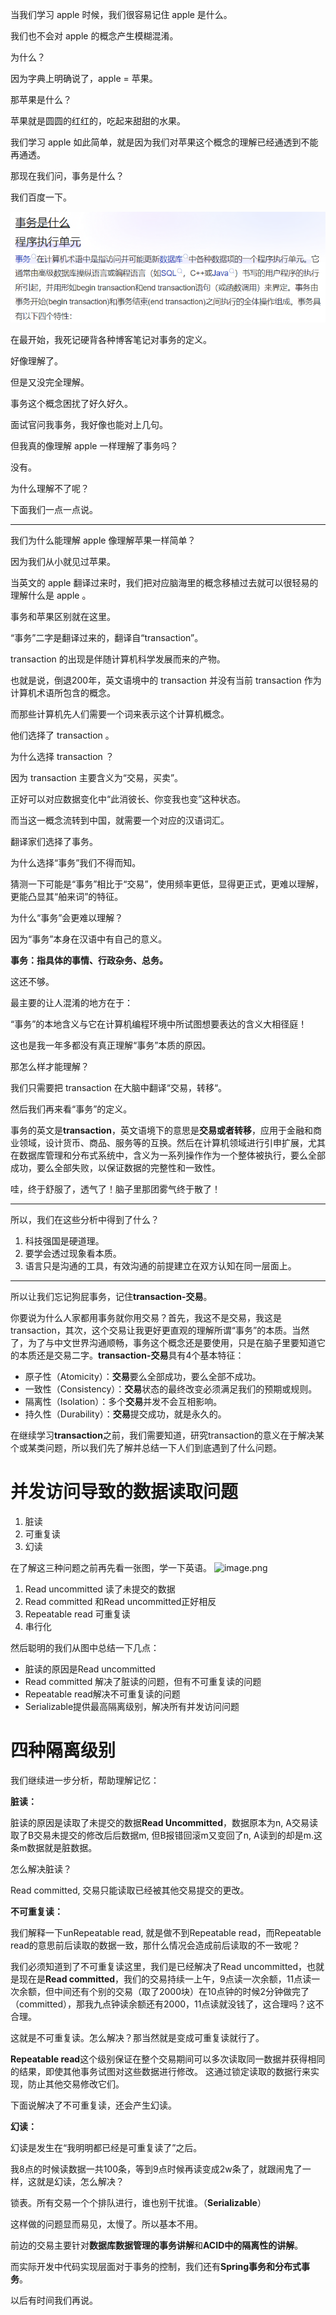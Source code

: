 当我们学习 apple 时候，我们很容易记住 apple 是什么。

我们也不会对 apple 的概念产生模糊混淆。

为什么？

因为字典上明确说了，apple = 苹果。

那苹果是什么？

苹果就是圆圆的红红的，吃起来甜甜的水果。

我们学习 apple 如此简单，就是因为我们对苹果这个概念的理解已经通透到不能再通透。

那现在我们问，事务是什么？

我们百度一下。

![image-20240218160254435](师爷，翻译翻译什么叫事务！.assets/image-20240218160254435.png)

在最开始，我死记硬背各种博客笔记对事务的定义。

好像理解了。

但是又没完全理解。

事务这个概念困扰了好久好久。

面试官问我事务，我好像也能对上几句。

但我真的像理解 apple 一样理解了事务吗？

没有。

为什么理解不了呢？

下面我们一点一点说。

---

我们为什么能理解 apple 像理解苹果一样简单？

因为我们从小就见过苹果。

当英文的 apple 翻译过来时，我们把对应脑海里的概念移植过去就可以很轻易的理解什么是 apple 。

事务和苹果区别就在这里。

“事务”二字是翻译过来的，翻译自“transaction”。

transaction 的出现是伴随计算机科学发展而来的产物。

也就是说，倒退200年，英文语境中的 transaction 并没有当前 transaction 作为计算机术语所包含的概念。

而那些计算机先人们需要一个词来表示这个计算机概念。

他们选择了 transaction 。

为什么选择 transaction ？

因为 transaction 主要含义为“交易，买卖”。

正好可以对应数据变化中“此消彼长、你变我也变”这种状态。

而当这一概念流转到中国，就需要一个对应的汉语词汇。

翻译家们选择了事务。

为什么选择“事务”我们不得而知。

猜测一下可能是“事务”相比于“交易”，使用频率更低，显得更正式，更难以理解，更能凸显其“舶来词”的特征。

为什么“事务”会更难以理解？

因为“事务”本身在汉语中有自己的意义。

**事务：指具体的事情、行政杂务、总务。**

这还不够。

最主要的让人混淆的地方在于：

“事务”的本地含义与它在计算机编程环境中所试图想要表达的含义大相径庭！

这也是我一年多都没有真正理解“事务”本质的原因。

那怎么样才能理解？

我们只需要把 transaction 在大脑中翻译“交易，转移“。

然后我们再来看“事务”的定义。

事务的英文是**transaction**，英文语境下的意思是**交易或者转移**，应用于金融和商业领域，设计货币、商品、服务等的互换。然后在计算机领域进行引申扩展，尤其在数据库管理和分布式系统中，含义为一系列操作作为一个整体被执行，要么全部成功，要么全部失败，以保证数据的完整性和一致性。

哇，终于舒服了，透气了！脑子里那团雾气终于散了！

---

所以，我们在这些分析中得到了什么？

1. 科技强国是硬道理。
2. 要学会透过现象看本质。
3. 语言只是沟通的工具，有效沟通的前提建立在双方认知在同一层面上。

---

所以让我们忘记狗屁事务，记住**transaction-交易**。

你要说为什么人家都用事务就你用交易？首先，我这不是交易，我这是transaction，其次，这个交易让我更好更直观的理解所谓“事务”的本质。当然了，为了与中文世界沟通顺畅，事务这个概念还是要使用，只是在脑子里要知道它的本质还是交易二字。**transaction-交易**具有4个基本特征：

- 原子性（Atomicity）：**交易**要么全部成功，要么全部不成功。
- 一致性（Consistency）：**交易**状态的最终改变必须满足我们的预期或规则。
- 隔离性（Isolation）：多个**交易**并发不会互相影响。
- 持久性（Durability）：**交易**提交成功，就是永久的。

在继续学习**transaction**之前，我们需要知道，研究transaction的意义在于解决某个或某类问题，所以我们先了解并总结一下人们到底遇到了什么问题。
# 并发访问导致的数据读取问题

1. 脏读
2. 可重复读
3. 幻读

在了解这三种问题之前再先看一张图，学一下英语。
![image.png](https://cdn.nlark.com/yuque/0/2023/png/25734432/1701261056573-251b4064-9cce-4a51-9289-c0ad68b00017.png#averageHue=%23fafaf9&clientId=u740bc2ec-819d-4&from=paste&height=182&id=u31b1625a&originHeight=250&originWidth=874&originalType=binary&ratio=1.375&rotation=0&showTitle=false&size=26471&status=done&style=none&taskId=u653ae8c1-83bb-4e48-9f53-62ee15be36a&title=&width=635.6363636363636)

1. Read uncommitted 读了未提交的数据
2. Read committed 和Read uncommitted正好相反
3. Repeatable read 可重复读
4. 串行化

然后聪明的我们从图中总结一下几点：

- 脏读的原因是Read uncommitted
- Read committed 解决了脏读的问题，但有不可重复读的问题
- Repeatable read解决不可重复读的问题
- Serializable提供最高隔离级别，解决所有并发访问问题
# 四种隔离级别
我们继续进一步分析，帮助理解记忆：

**脏读：**

脏读的原因是读取了未提交的数据**Read Uncommitted**，数据原本为n, A交易读取了B交易未提交的修改后后数据m, 但B报错回滚m又变回了n, A读到的却是m.这条m数据就是脏数据。

怎么解决脏读？

Read committed, 交易只能读取已经被其他交易提交的更改。

**不可重复读：**

我们解释一下unRepeatable read, 就是做不到Repeatable read，而Repeatable read的意思前后读取的数据一致，那什么情况会造成前后读取的不一致呢？

我们必须知道到了不可重复读这里，我们是已经解决了Read uncommitted，也就是现在是**Read committed**，我们的交易持续一上午，9点读一次余额，11点读一次余额，但中间还有个别的交易（取了2000块）在10点钟的时候2分钟做完了（committed），那我九点钟读余额还有2000，11点读就没钱了，这合理吗？这不合理。

这就是不可重复读。怎么解决？那当然就是变成可重复读就行了。

**Repeatable read**这个级别保证在整个交易期间可以多次读取同一数据并获得相同的结果，即使其他事务试图对这些数据进行修改。
这通过锁定读取的数据行来实现，防止其他交易修改它们。

下面说解决了不可重复读，还会产生幻读。

**幻读：**

幻读是发生在“我明明都已经是可重复读了”之后。

我8点的时候读数据一共100条，等到9点时候再读变成2w条了，就跟闹鬼了一样，这就是幻读，怎么解决？

锁表。所有交易一个个排队进行，谁也别干扰谁。（**Serializable**）

这样做的问题显而易见，太慢了。所以基本不用。

前边的交易主要针对**数据库数据管理的事务讲解**和**ACID中的隔离性的讲解**。

而实际开发中代码实现层面对于事务的控制，我们还有**Spring事务和分布式事务**。

以后有时间我们再说。

